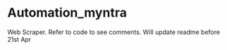 # Automation_myntra
Web Scraper.
 Refer to code to see comments. 
Will update readme before 21st Apr
